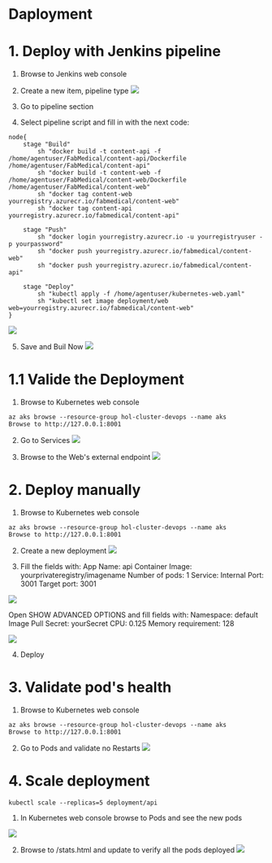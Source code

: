 # Daployment

# 1. Deploy with Jenkins pipeline

1. Browse to Jenkins web console
2. Create a new item, pipeline type
![](./img/3.0.i004.PNG)

3. Go to pipeline section 
4. Select pipeline script and fill in with the next code:
```
node{
    stage "Build"
        sh "docker build -t content-api -f /home/agentuser/FabMedical/content-api/Dockerfile /home/agentuser/FabMedical/content-api"
        sh "docker build -t content-web -f /home/agentuser/FabMedical/content-web/Dockerfile /home/agentuser/FabMedical/content-web"
        sh "docker tag content-web yourregistry.azurecr.io/fabmedical/content-web"
        sh "docker tag content-api yourregistry.azurecr.io/fabmedical/content-api"
    
    stage "Push"
        sh "docker login yourregistry.azurecr.io -u yourregistryuser -p yourpassword"
        sh "docker push yourregistry.azurecr.io/fabmedical/content-web"
        sh "docker push yourregistry.azurecr.io/fabmedical/content-api"
    
    stage "Deploy"
        sh "kubectl apply -f /home/agentuser/kubernetes-web.yaml"
        sh "kubectl set image deployment/web web=yourregistry.azurecr.io/fabmedical/content-web"
}

```

![](./img/3.0.i005.PNG)

5. Save and Buil Now
![](./img/3.0.i0010.PNG)

# 1.1 Valide the Deployment 
1. Browse to Kubernetes web console
```
az aks browse --resource-group hol-cluster-devops --name aks
Browse to http://127.0.0.1:8001
```
2. Go to Services
![](./img/3.0.i006.PNG)

3. Browse to the Web's external endpoint
![](./img/3.0.i007.PNG)

# 2. Deploy manually 
1. Browse to Kubernetes web console
```
az aks browse --resource-group hol-cluster-devops --name aks
Browse to http://127.0.0.1:8001
```
2. Create a new deployment
![](./img/3.0.i001.PNG)

3. Fill the fields with:
App Name: api
Container Image: yourprivateregistry/imagename
Number of pods:  1
Service: Internal
Port: 3001
Target port: 3001

![](./img/3.0.i002.PNG)

Open SHOW ADVANCED OPTIONS and fill fields with:
Namespace: default
Image Pull Secret: yourSecret
CPU: 0.125
Memory requirement: 128

![](./img/3.0.i003.PNG)

4. Deploy

# 3. Validate pod's health
1. Browse to Kubernetes web console
```
az aks browse --resource-group hol-cluster-devops --name aks
Browse to http://127.0.0.1:8001
```
2. Go to Pods and validate no Restarts
![](./img/3.0.i008.PNG)

# 4. Scale deployment
```
kubectl scale --replicas=5 deployment/api
```

1. In Kubernetes web console browse to Pods and see the new pods

![](./img/3.0.i009.PNG)

2. Browse to /stats.html and update to verify all the pods deployed
![](./img/3.0.i0011.PNG)